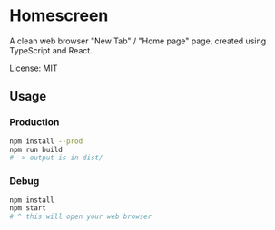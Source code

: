 # Homescreen

A clean web browser "New Tab" / "Home page" page, created using TypeScript and React.

License: MIT

## Usage

### Production

```bash
npm install --prod
npm run build
# -> output is in dist/
```

### Debug

```bash
npm install
npm start
# ^ this will open your web browser
```
